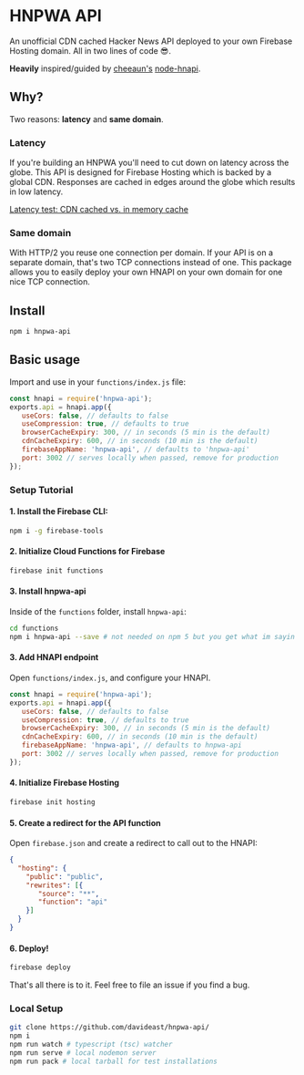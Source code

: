 # HNPWA API

An unofficial CDN cached Hacker News API deployed to your own Firebase Hosting domain. All in two lines of code 😎.

**Heavily** inspired/guided by [cheeaun's](https://github.com/cheeaun) [node-hnapi](https://github.com/cheeaun/node-hnapi).

## Why?
Two reasons: **latency** and **same domain**.

### Latency
If you're building an HNPWA you'll need to cut down on latency across the globe. This API is designed for Firebase Hosting which is backed by a global CDN. Responses are cached in edges around the globe which results in low latency.

[Latency test: CDN cached vs. in memory cache](https://latency.apex.sh/?url=https%3A%2F%2Fhnpwa-api.firebaseapp.com%2Fnews%3Fpage%3D1&compare=https%3A%2F%2Fnode-hnapi.herokuapp.com%2Fnews%3Fpage%3D1)


### Same domain
With HTTP/2 you reuse one connection per domain. If your API is on a separate domain, that's two TCP connections instead of one. This package allows you to easily deploy your own HNAPI on your own domain for one nice TCP connection.

## Install
```bash
npm i hnpwa-api
```

## Basic usage
Import and use in your `functions/index.js` file:
```js
const hnapi = require('hnpwa-api');
exports.api = hnapi.app({
   useCors: false, // defaults to false
   useCompression: true, // defaults to true
   browserCacheExpiry: 300, // in seconds (5 min is the default)
   cdnCacheExpiry: 600, // in seconds (10 min is the default)
   firebaseAppName: 'hnpwa-api', // defaults to 'hnpwa-api'
   port: 3002 // serves locally when passed, remove for production
});
```

### Setup Tutorial

#### 1. Install the Firebase CLI: 
```bash
npm i -g firebase-tools
```

#### 2. Initialize Cloud Functions for Firebase
```bash
firebase init functions
```

#### 3. Install hnpwa-api
Inside of the `functions` folder, install `hnpwa-api`:
```bash
cd functions
npm i hnpwa-api --save # not needed on npm 5 but you get what im sayin
```

#### 3. Add HNAPI endpoint
Open `functions/index.js`, and configure your HNAPI.

```js
const hnapi = require('hnpwa-api');
exports.api = hnapi.app({
   useCors: false, // defaults to false
   useCompression: true, // defaults to true
   browserCacheExpiry: 300, // in seconds (5 min is the default)
   cdnCacheExpiry: 600, // in seconds (10 min is the default)
   firebaseAppName: 'hnpwa-api', // defaults to hnpwa-api
   port: 3002 // serves locally when passed, remove for production
});
```

#### 4. Initialize Firebase Hosting
```bash
firebase init hosting
```

#### 5. Create a redirect for the API function
Open `firebase.json` and create a redirect to call out to the HNAPI:
```json
{
  "hosting": {
    "public": "public",
    "rewrites": [{
       "source": "**",
       "function": "api"
    }]
  }
}
```

#### 6. Deploy!
```bash
firebase deploy
```

That's all there is to it. Feel free to file an issue if you find a bug.

### Local Setup
```bash
git clone https://github.com/davideast/hnpwa-api/
npm i
npm run watch # typescript (tsc) watcher
npm run serve # local nodemon server
npm run pack # local tarball for test installations
```

